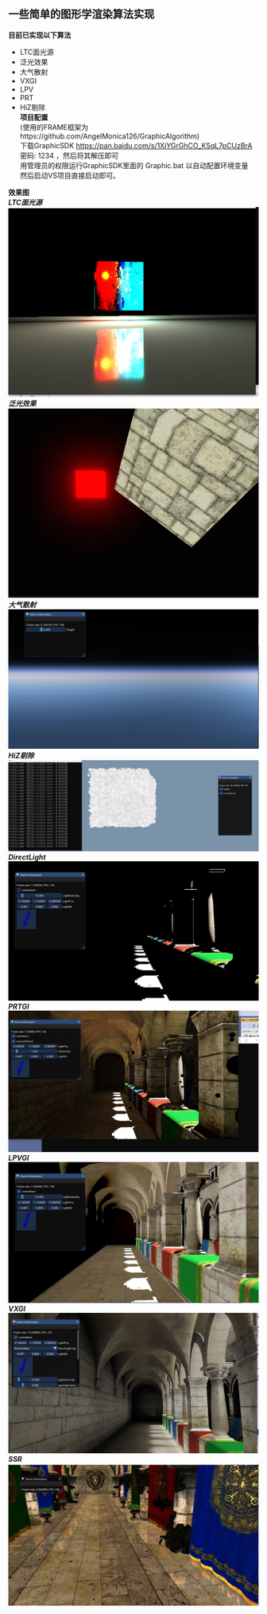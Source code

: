 ## 一些简单的图形学渲染算法实现
**目前已实现以下算法**
- LTC面光源
- 泛光效果
- 大气散射
- VXGI
- LPV
- PRT
- HiZ剔除   
**项目配置**    
(使用的FRAME框架为https://github.com/AngelMonica126/GraphicAlgorithm)   
下载GraphicSDK https://pan.baidu.com/s/1XjYGrGhCO_KSqL7pCUzBrA 密码: 1234 ，然后将其解压即可   
用管理员的权限运行GraphicSDK里面的 Graphic.bat 以自动配置环境变量   
然后启动VS项目直接启动即可。   

**效果图**    
***LTC面光源***    
![LTC面光源](./image/areaLight.JPG "LTC面光源")    
***泛光效果***    
![泛光效果](./image/bloom.JPG "泛光效果")  
***大气散射***    
![大气散射](./image/atomesphere.JPG "大气散射")  
***HiZ剔除***    
![HiZ剔除](./image/hi-z.JPG "HiZ剔除")  
***DirectLight*** 
![DirectLight](./image/directLight.JPG "DirectLight")  
***PRTGI***    
![PRTGI](./image/prt_open.JPG "PRTGI")  
***LPVGI***    
![LPVGI](./image/lpv_open.JPG "LPVGI") 
***VXGI***    
![VXGI](./image/vxgi_open.JPG "VXGI")    
***SSR***    
![SSR](./image/ssr.JPG "SSR") 

